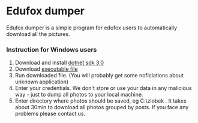 # Edufox dumper

Edufox dumper is a simple program for edufox users to automatically download all the pictures.

### Instruction for Windows users

1. Download and install <a href="https://dotnet.microsoft.com/download/thank-you/dotnet-sdk-3.0.100-windows-x64-installer" target="_blank">dotnet sdk 3.0</a>
2. Download <a href="https://github.com/marta-kanak/edufox.dumper/raw/master/bin/Release/netcoreapp3.0/win10-x64/publish/Edufox.exe">executable file </a>
2. Run downloaded file. (You will probably get some noficiations about unknown application)
3. Enter your credentials. We don't store or use your data in any malicious way - just to dump all photos to your local machine.
4. Enter directory where photos should be saved, eg C:\zlobek . It takes about 30min to download all photos grouped by posts. If you face any problems please contact us.

